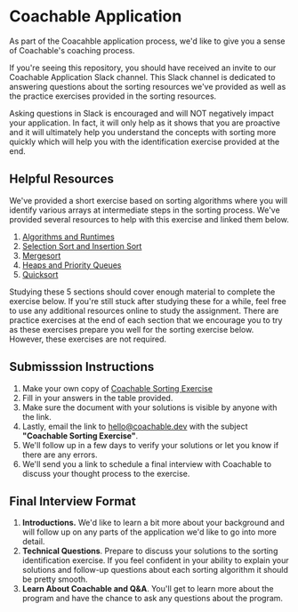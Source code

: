 # Coachable Application
As part of the Coacahble application process, we'd like to give you a sense of Coachable's coaching process. 

If you're seeing this repository, you should have received an invite to our Coachable Application Slack channel. This Slack channel is dedicated to answering questions about the sorting resources we've provided as well as the practice exercises provided in the sorting resources. 

Asking questions in Slack is encouraged and will NOT negatively impact your application. In fact, it will only help as it shows that you are proactive and it will ultimately help you understand the concepts with sorting more quickly which will help you with the identification exercise provided at the end.

## Helpful Resources
We've provided a short exercise based on sorting algorithms where you will identify various arrays at intermediate steps in the sorting process. We've provided several resources to help with this exercise and linked them below.

1. [Algorithms and Runtimes](/1_algorithms_runtime)
2. [Selection Sort and Insertion Sort](/2_elementary_sorts)
3. [Mergesort](/3_mergesort/)
4. [Heaps and Priority Queues](/4_priority_queues/)
5. [Quicksort](/5_quicksort/)

Studying these 5 sections should cover enough material to complete the exercise below. If you're still stuck after studying these for a while, feel free to use any additional resources online to study the assignment. There are practice exercises at the end of each section that we encourage you to try as these exercises prepare you well for the sorting exercise below. However, these exercises are not required. 

## Submisssion Instructions 
1. Make your own copy of [Coachable Sorting Exercise](https://docs.google.com/document/d/1QomETPFW-I4rdbWpdGQvFONvQ8F9wFK6xhNErgohPkM/edit)
2. Fill in your answers in the table provided. 
3. Make sure the document with your solutions is visible by anyone with the link.
4. Lastly, email the link to hello@coachable.dev with the subject __"Coachable Sorting Exercise"__. 
5. We'll follow up in a few days to verify your solutions or let you know if there are any errors.
6. We'll send you a link to schedule a final interview with Coachable to discuss your thought process to the exercise.

## Final Interview Format

1. __Introductions.__ We'd like to learn a bit more about your background and will follow up on any parts of the application we'd like to go into more detail.
2. __Technical Questions__. Prepare to discuss your solutions to the sorting identification exercise. If you feel confident in your ability to explain your solutions and follow-up questions about each sorting algorithm it should be pretty smooth. 
3. __Learn About Coachable and Q&A__. You'll get to learn more about the program and have the chance to ask any questions about the program.

